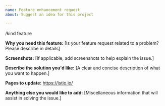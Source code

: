 ```yaml
---
name: Feature enhancement request
about: Suggest an idea for this project

---
```


/kind feature

<!-- This section is for requesting new features/enhancements. -->

<!-- Before sumbitting this issue, please do fill in the following information. -->

**Why you need this feature:**
[Is your feature request related to a problem? Please describe in details]

**Screenshots:**
[If applicable, add screenshots to help explain the issue.]

**Describe the solution you'd like:**
[A clear and concise description of what you want to happen.]

**Pages to update:**
https://istio.io/

**Anything else you would like to add:**
[Miscellaneous information that will assist in solving the issue.]